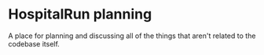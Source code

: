 # HospitalRun planning

A place for planning and discussing all of the things that aren't related to the codebase itself.
